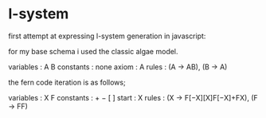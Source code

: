 # l-system
first attempt at expressing l-system generation in javascript:

for my base schema i used the classic algae model.

 variables : A B
 constants : none
 axiom  : A
 rules  : (A → AB), (B → A)

the fern code iteration is as follows;

 variables : X F
 constants : + − [ ]
 start  : X
 rules  : (X → F[−X][X]F[−X]+FX), (F → FF)

